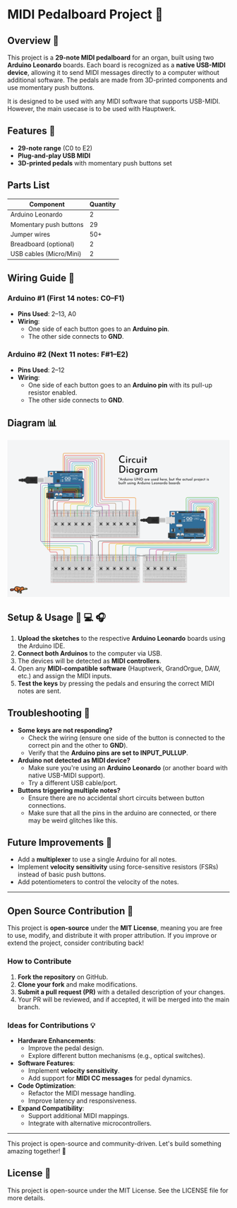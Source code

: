 # MIDI Pedalboard Project 🎹

## Overview 📖
This project is a **29-note MIDI pedalboard** for an organ, built using two **Arduino Leonardo** boards. Each board is recognized as a **native USB-MIDI device**, allowing it to send MIDI messages directly to a computer without additional software. The pedals are made from 3D-printed components and use momentary push buttons.

It is designed to be used with any MIDI software that supports USB-MIDI. However, the main usecase is to be used with Hauptwerk.

## Features 🌟
- **29-note range** (C0 to E2)
- **Plug-and-play USB MIDI** 
- **3D-printed pedals** with momentary push buttons set

## Parts List
| Component                  | Quantity |
|----------------------------|----------|
| Arduino Leonardo           | 2        |
| Momentary push buttons  | 29       |
| Jumper wires               | 50+      |
| Breadboard (optional)       | 2        |
| USB cables (Micro/Mini)     | 2        |

## Wiring Guide 🔌
### **Arduino #1 (First 14 notes: C0–F1)**
- **Pins Used**: 2–13, A0  
- **Wiring**:
  - One side of each button goes to an **Arduino pin**.
  - The other side connects to **GND**.

### **Arduino #2 (Next 11 notes: F#1–E2)**
- **Pins Used**: 2–12  
- **Wiring**:
  - One side of each button goes to an **Arduino pin** with its pull-up resistor enabled.
  - The other side connects to **GND**.

## Diagram 📊
![Pedalboard Diagram](./assets/Pedalboard.png)

## Setup & Usage 🎹 💻 🎧 
1. **Upload the sketches** to the respective **Arduino Leonardo** boards using the Arduino IDE.
2. **Connect both Arduinos** to the computer via USB.
3. The devices will be detected as **MIDI controllers**.
4. Open any **MIDI-compatible software** (Hauptwerk, GrandOrgue, DAW, etc.) and assign the MIDI inputs.
5. **Test the keys** by pressing the pedals and ensuring the correct MIDI notes are sent.

## Troubleshooting 🤔
- **Some keys are not responding?**
  - Check the wiring (ensure one side of the button is connected to the correct pin and the other to **GND**).
  - Verify that the **Arduino pins are set to INPUT_PULLUP**.
- **Arduino not detected as MIDI device?**
  - Make sure you're using an **Arduino Leonardo** (or another board with native USB-MIDI support).
  - Try a different USB cable/port.
- **Buttons triggering multiple notes?**
  - Ensure there are no accidental short circuits between button connections.
  - Make sure that all the pins in the arduino are connected, or there may be weird glitches like this.

## Future Improvements 🔮
- Add a **multiplexer** to use a single Arduino for all notes.
- Implement **velocity sensitivity** using force-sensitive resistors (FSRs) instead of basic push buttons.
- Add potentiometers to control the velocity of the notes.

---

## Open Source Contribution 🤝
This project is **open-source** under the **MIT License**, meaning you are free to use, modify, and distribute it with proper attribution. If you improve or extend the project, consider contributing back!

### How to Contribute 
1. **Fork the repository** on GitHub.
2. **Clone your fork** and make modifications.
3. **Submit a pull request (PR)** with a detailed description of your changes.
4. Your PR will be reviewed, and if accepted, it will be merged into the main branch.

### Ideas for Contributions 💡
- **Hardware Enhancements**:
  - Improve the pedal design.
  - Explore different button mechanisms (e.g., optical switches).
- **Software Features**:
  - Implement **velocity sensitivity**.
  - Add support for **MIDI CC messages** for pedal dynamics.
- **Code Optimization**:
  - Refactor the MIDI message handling.
  - Improve latency and responsiveness.
- **Expand Compatibility**:
  - Support additional MIDI mappings.
  - Integrate with alternative microcontrollers.
---
 This project is open-source and community-driven. Let's build something amazing together! 🚀

## License 📜
This project is open-source under the MIT License. See the LICENSE file for more details.
